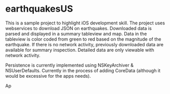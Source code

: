 # earthquakesUS
This is a sample project to highlight iOS development skill. 
The project uses webservices to download JSON on earthquakes. 
Downloaded data is parsed and displayed in a summary tableview and map. 
Data in the tableview is color coded from green to red based on the magnitude of the earthquake.
If there is no network activity, previously downloaded data are available for summary inspection. 
Detailed data are only viewable with network activity.

Persistence is currently implemented using NSKeyArchiver & NSUserDefaults.
Currently in the process of adding CoreData (although it would be excessive for the apps needs).

Ap
